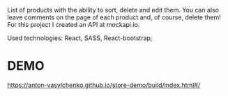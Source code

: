 List of products with the ability to sort, delete and edit them. 
You can also leave comments on the page of each product and, of course, delete them!
For this project I created an API at mockapi.io.

Used technologies: React, SASS, React-bootstrap;

# DEMO

https://anton-vasylchenko.github.io/store-demo/build/index.html#/


